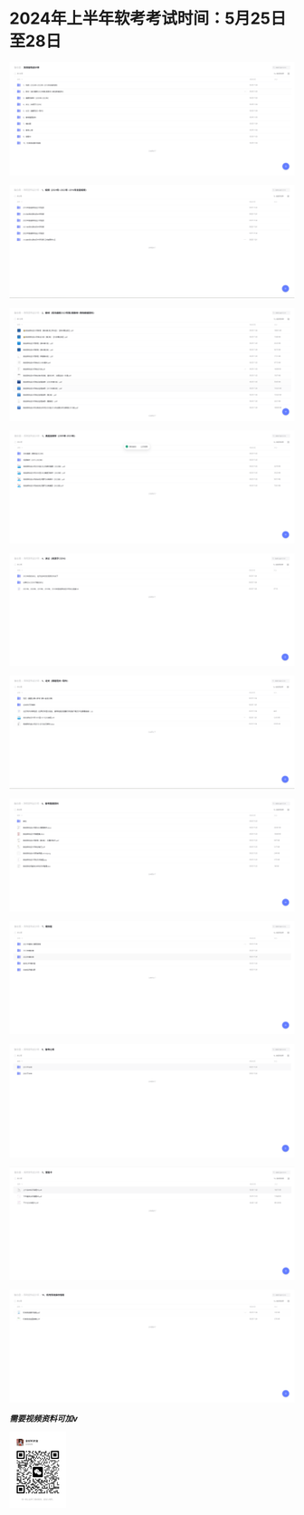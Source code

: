 # **2024年上半年软考考试时间：5月25日至28日**

![](/assets/images/20240411100358.png)

![](/assets/images/20240411100513.png)

![](/assets/images/20240411100534.png)

![](/assets/images/20240411100609.png)

![](/assets/images/20240411100624.png)

![](/assets/images/20240411100732.png)

![](/assets/images/20240411100749.png)

![](/assets/images/20240411100808.png)

![](/assets/images/20240411100822.png)

![](/assets/images/20240411100834.png)

![](/assets/images/20240411100849.png)

***需要视频资料可加v***

<img src="/assets/images/20240411112527.jpg" width="100px">